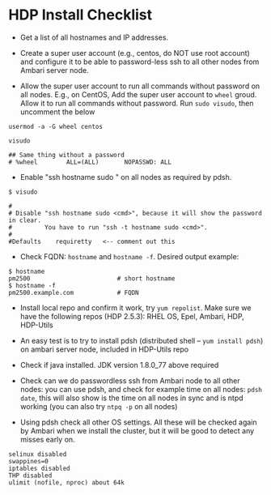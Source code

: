 # HDP Install Checklist

* Get a list of all hostnames and IP addresses.

* Create a super user account (e.g., centos, do NOT use root account) and configure it to be able to password-less ssh to all other nodes from Ambari server node.

* Allow the super user account to run all commands without password on all nodes. E.g., on CentOS, Add the super user account to `wheel` groud. Allow it to run all commands without password. Run `sudo visudo`, then uncomment the below

```
usermod -a -G wheel centos

visudo

## Same thing without a password
# %wheel        ALL=(ALL)       NOPASSWD: ALL
```

* Enable "ssh hostname sudo <cmd>" on all nodes as required by pdsh.
```
$ visudo

#
# Disable "ssh hostname sudo <cmd>", because it will show the password in clear.
#         You have to run "ssh -t hostname sudo <cmd>".
#
#Defaults    requiretty   <-- comment out this

```

* Check FQDN: `hostname` and `hostname -f`. Desired output example:
```
$ hostname
pm2500                        # short hostname
$ hostname -f
pm2500.example.com            # FQDN
```

* Install local repo and confirm it work, try `yum repolist`. Make sure we have the following repos (HDP 2.5.3): RHEL OS, Epel, Ambari, HDP, HDP-Utils

* An easy test is to try to install pdsh (distributed shell – `yum install pdsh`) on ambari server node, included in HDP-Utils repo

* Check if java installed. JDK version 1.8.0_77 above required

* Check can we do passwordless ssh from Ambari node to all other nodes: you can use pdsh, and check for example time on all nodes:
`pdsh date`, this will also show is the time on all nodes in sync and is ntpd working (you can also try `ntpq -p` on all nodes)

* Using pdsh check all other OS settings. All these will be checked again by Ambari when we install the cluster, but it will be good to detect any misses early on.
```
selinux disabled
swappines=0
iptables disabled
THP disabled
ulimit (nofile, nproc) about 64k
```
